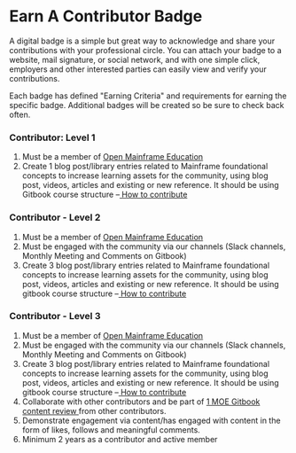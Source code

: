 # Earn A Contributor Badge

A digital badge is a simple but great way to acknowledge and share your contributions with your professional circle. You can attach your badge to a website, mail signature, or social network, and with one simple click, employers and other interested parties can easily view and verify your contributions.  &#x20;

Each badge has defined "Earning Criteria" and requirements for earning the specific badge. Additional badges will be created so be sure to check back often. &#x20;



### Contributor: Level 1

1. Must be a member of [Open Mainframe Education](https://openmainframeproject.org/projects/mainframe-open-education/)&#x20;
2. Create 1 blog post/library entries related to Mainframe foundational concepts to increase learning assets for the community, using blog post, videos, articles and existing or new reference. It should be using Gitbook course structure –[ How to contribute](https://app.gitbook.com/o/ZmMK2ZubCOohkSXPc7AH/s/ffFVkunetcqJRCQijzHk/mainframe-open-education/how-you-can-contribute)

### Contributor - Level 2

1. Must be a member of [Open Mainframe Education](https://openmainframeproject.org/projects/mainframe-open-education/)
2. Must be engaged with the community via our channels (Slack channels, Monthly Meeting and Comments on Gitbook)
3. Create 3 blog post/library entries related to Mainframe foundational concepts to increase  learning assets for the community, using blog post, videos, articles and existing or new reference. It should be using gitbook course structure –[ How to contribute](https://app.gitbook.com/o/ZmMK2ZubCOohkSXPc7AH/s/ffFVkunetcqJRCQijzHk/mainframe-open-education/how-you-can-contribute)

### Contributor - Level 3

1. Must be a member of [Open Mainframe Education](https://openmainframeproject.org/projects/mainframe-open-education/)
2. Must be engaged with the community via our channels (Slack channels, Monthly Meeting and Comments on Gitbook)
3. Create 3 blog post/library entries related to Mainframe foundational concepts to increase  learning assets for the community, using blog post, videos, articles and existing or new reference. It should be using gitbook course structure –[ How to contribute](https://app.gitbook.com/o/ZmMK2ZubCOohkSXPc7AH/s/ffFVkunetcqJRCQijzHk/mainframe-open-education/how-you-can-contribute)
4. Collaborate with other contributors and be part of [1 MOE ](https://open-mainframe-project.gitbook.io/mainframe-open-education-project/mainframe-open-education/reviewer-list)[Gitbook](https://open-mainframe-project.gitbook.io/mainframe-open-education-project/mainframe-open-education/reviewer-list)[ content review ](https://open-mainframe-project.gitbook.io/mainframe-open-education-project/mainframe-open-education/reviewer-list)from other contributors.
5. Demonstrate engagement via content/has engaged with content in the form of likes, follows and meaningful comments.
6. Minimum 2 years as a contributor and active member
